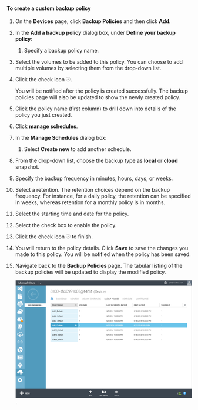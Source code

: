 <!--author=SharS last changed: 9/15/15-->

#### To create a custom backup policy
1. On the **Devices** page, click **Backup Policies** and then click **Add**.

2. In the **Add a backup policy** dialog box, under **Define your backup policy**:

   1. Specify a backup policy name.

2. Select the volumes to be added to this policy. You can choose to add multiple volumes by selecting them from the drop-down list.

3. Click the check icon ![check icon](./media/storsimple-add-backup-policy/HCS_CheckIcon-include.png).

   You will be notified after the policy is created successfully. The backup policies page will also be updated to show the newly created policy.


3. Click the policy name (first column) to drill down into details of the policy you just created.

4. Click **manage schedules**.

5. In the **Manage Schedules** dialog box:

   1. Select **Create new** to add another schedule.

2. From the drop-down list, choose the backup type as **local** or **cloud** snapshot.

3. Specify the backup frequency in minutes, hours, days, or weeks.

4. Select a retention. The retention choices depend on the backup frequency. For instance, for a daily policy, the retention can be specified in weeks, whereas retention for a monthly policy is in months.

5. Select the starting time and date for the policy.

6. Select the check box to enable the policy.


6. Click the check icon ![check icon](./media/storsimple-add-backup-policy/HCS_CheckIcon-include.png) to finish.

7. You will return to the policy details. Click **Save** to save the changes you made to this policy. You will be notified when the policy has been saved.

8. Navigate back to the **Backup Policies** page. The tabular listing of the backup policies will be updated to display the modified policy.

    ![Custom backup policy](./media/storsimple-create-custom-backup-policy/HCS_CustomBackupPolicyM-include.png).


